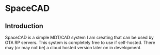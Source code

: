 # SpaceCAD

## Introduction

SpaceCAD is a simple MDT/CAD system I am creating that can be used by GTA RP servers. This system is completely free to use if self-hosted. There may (or may not be) a cloud hosted version later on in development.
